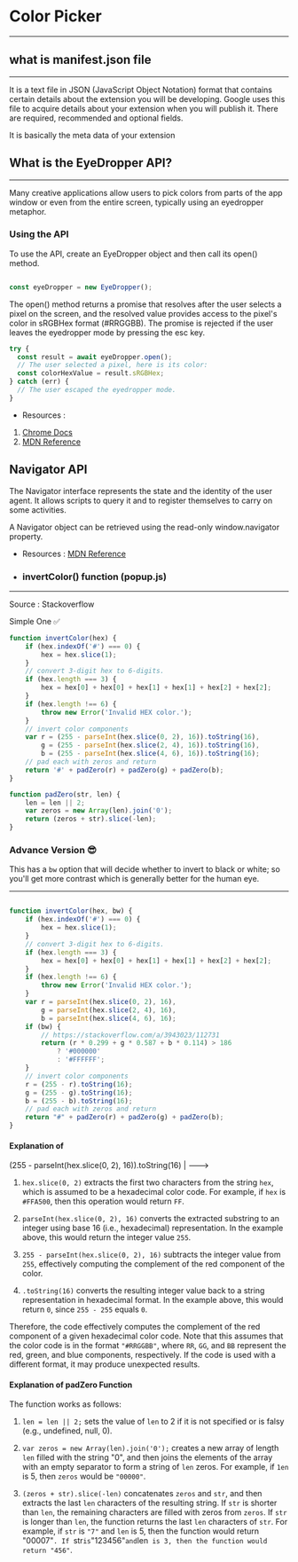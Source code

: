 # Color Picker
____________________

## what is manifest.json file 
___________________
  It is a text file in JSON (JavaScript Object Notation) format that contains 
certain details about the extension you will be developing. Google uses this file 
to acquire details about your extension when you will publish it. There are required,
recommended and optional fields.

It is basically the meta data of your extension


## What is the EyeDropper API?
_____________________________
Many creative applications allow users to pick colors from parts
of the app window or even from the entire screen, typically using an eyedropper metaphor.


### Using the API
To use the API, create an EyeDropper object and then call its open() method.

```JavaScript

const eyeDropper = new EyeDropper();
```
The open() method returns a promise that resolves after the user selects a pixel on the screen, and the
resolved value provides access to the pixel's color in sRGBHex format (#RRGGBB). The promise is rejected 
if the user leaves the eyedropper mode by pressing the esc key.

```JavaScript
try {
  const result = await eyeDropper.open();
  // The user selected a pixel, here is its color:
  const colorHexValue = result.sRGBHex;
} catch (err) {
  // The user escaped the eyedropper mode.
}
```

* Resources :
 1.  [Chrome Docs](https://tinyl.io/801k)
 2.  [MDN Reference](https://tinyl.io/801n)


## Navigator API
   The Navigator interface represents the state and the identity of the user agent.
It allows scripts to query it and to register themselves to carry on some activities.

A Navigator object can be retrieved using the read-only window.navigator property.

* Resources : [MDN Reference](https://tinyl.io/802K)





* ### invertColor() function (popup.js)
__________________________

Source : Stackoverflow

Simple One ✅

``` javaScript
function invertColor(hex) {
    if (hex.indexOf('#') === 0) {
        hex = hex.slice(1);
    }
    // convert 3-digit hex to 6-digits.
    if (hex.length === 3) {
        hex = hex[0] + hex[0] + hex[1] + hex[1] + hex[2] + hex[2];
    }
    if (hex.length !== 6) {
        throw new Error('Invalid HEX color.');
    }
    // invert color components
    var r = (255 - parseInt(hex.slice(0, 2), 16)).toString(16),
        g = (255 - parseInt(hex.slice(2, 4), 16)).toString(16),
        b = (255 - parseInt(hex.slice(4, 6), 16)).toString(16);
    // pad each with zeros and return
    return '#' + padZero(r) + padZero(g) + padZero(b);
}

function padZero(str, len) {
    len = len || 2;
    var zeros = new Array(len).join('0');
    return (zeros + str).slice(-len);
}

```

### Advance Version 😎

This has a `bw` option that will decide whether to invert to black or white; 
so you'll get more contrast which is generally better for the human eye.

_______________
```javaScript

function invertColor(hex, bw) {
    if (hex.indexOf('#') === 0) {
        hex = hex.slice(1);
    }
    // convert 3-digit hex to 6-digits.
    if (hex.length === 3) {
        hex = hex[0] + hex[0] + hex[1] + hex[1] + hex[2] + hex[2];
    }
    if (hex.length !== 6) {
        throw new Error('Invalid HEX color.');
    }
    var r = parseInt(hex.slice(0, 2), 16),
        g = parseInt(hex.slice(2, 4), 16),
        b = parseInt(hex.slice(4, 6), 16);
    if (bw) {
        // https://stackoverflow.com/a/3943023/112731
        return (r * 0.299 + g * 0.587 + b * 0.114) > 186
            ? '#000000'
            : '#FFFFFF';
    }
    // invert color components
    r = (255 - r).toString(16);
    g = (255 - g).toString(16);
    b = (255 - b).toString(16);
    // pad each with zeros and return
    return "#" + padZero(r) + padZero(g) + padZero(b);
}
```



#### Explanation of 
(255 - parseInt(hex.slice(0, 2), 16)).toString(16)
|
---> 

1. `hex.slice(0, 2)` extracts the first two characters from the string `hex`,
which is assumed to be a hexadecimal color code. For example, if `hex` is `#FFA500`, then this operation would return `FF`.

2. `parseInt(hex.slice(0, 2), 16)` converts the extracted substring to an integer using base 16 
(i.e., hexadecimal) representation. In the example above, this would return the integer value `255`.

3. `255 - parseInt(hex.slice(0, 2), 16)` subtracts the integer value from `255`, effectively computing the complement of the red component of the color.

4. `.toString(16)` converts the resulting integer value back to a string representation in hexadecimal format. In the example above, this would return `0`, since `255 - 255` equals `0`.


Therefore, the code effectively computes the complement of the red component of a given hexadecimal color code. Note that this assumes that the color code is in the format `"#RRGGBB"`, where `RR`, `GG`, and `BB` represent the red, green, and blue components, respectively. If the code is used with a different format, it may produce unexpected results.




#### Explanation of padZero Function

The function works as follows:

1. `len = len || 2;` sets the value of `len` to 2 if it is not specified or is falsy (e.g., undefined, null, 0).


2. `var zeros = new Array(len).join('0');` creates a new array of length `len` filled with the string "0", and then joins the elements of the array with an empty separator to form a string of `len` zeros. For example, if `1en` is 5, then `zeros` would be `"00000"`.


3. `(zeros + str).slice(-len)` concatenates `zeros` and `str`, and then extracts the last `len` characters of the resulting string. If `str` is shorter than `len`, the remaining characters are filled with zeros from `zeros`. If `str` is longer than `len`, the function returns the last `len` characters of `str`. For example, if `str` is `"7"` and `len` is 5, then the function would return "00007"`. If `str` is `"123456"` and `len` is 3, then the function would return "456"`.
